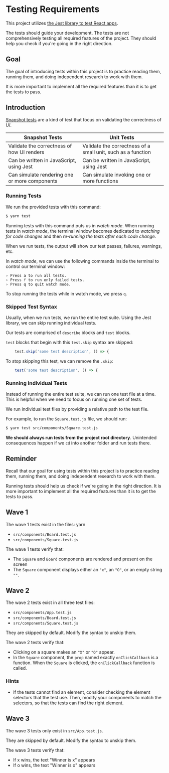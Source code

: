 # Testing Requirements

This project utilizes [the Jest library to test React apps](https://jestjs.io/docs/tutorial-react).

The tests should guide your development. The tests are not comprehensively testing all required features of the project. They should help you check if you're going in the right direction.

## Goal

The goal of introducing tests within this project is to practice reading them, running them, and doing independent research to work with them.

It is more important to implement all the required features than it is to get the tests to pass.

## Introduction

[Snapshot tests](https://jestjs.io/docs/snapshot-testing) are a kind of test that focus on validating the correctness of _UI_.

Snapshot Tests | Unit Tests
--- | ---
Validate the correctness of how UI renders | Validate the correctness of a small unit, such as a function
Can be written in JavaScript, using Jest | Can be written in JavaScript, using Jest
Can simulate rendering one or more components | Can simulate invoking one or more functions

### Running Tests

We run the provided tests with this command:

```bash
$ yarn test
```

Running tests with this command puts us in _watch mode_. When running tests in _watch mode_, the terminal window becomes dedicated to _watching for code changes_ and then _re-running the tests after each code change_.

When we run tests, the output will show our test passes, failures, warnings, etc.

In _watch mode_, we can use the following commands inside the terminal to control our terminal window:

```
› Press a to run all tests.
› Press f to run only failed tests.
› Press q to quit watch mode.
```

To stop running the tests while in watch mode, we press `q`.

### Skipped Test Syntax

Usually, when we run tests, we run the entire test suite. Using the Jest library, we can skip running individual tests.

Our tests are comprised of `describe` blocks and `test` blocks.

`test` blocks that begin with this `test.skip` syntax are skipped:

```js
    test.skip('some test description', () => {
```

To stop skipping this test, we can remove the `.skip`:

```js
    test('some test description', () => {
```

### Running Individual Tests

Instead of running the entire test suite, we can run one test file at a time. This is helpful when we need to focus on running one set of tests.

We run individual test files by providing a relative path to the test file.

For example, to run the `Square.test.js` file, we should run:

```bash
$ yarn test src/components/Square.test.js
```

**We should always run tests from the project root directory**. Unintended consequences happen if we `cd` into another folder and run tests there.

## Reminder

Recall that our goal for using tests within this project is to practice reading them, running them, and doing independent research to work with them.

Running tests should help us check if we're going in the right direction. It is more important to implement all the required features than it is to get the tests to pass.

## Wave 1

The wave 1 tests exist in the files:
yarn
- `src/components/Board.test.js`
- `src/components/Square.test.js`

The wave 1 tests verify that:

- The `Square` and `Board` components are rendered and present on the screen
- The `Square` component displays either an `"x"`, an `"O"`, or an empty string `""`.

## Wave 2

The wave 2 tests exist in all three test files:

- `src/components/App.test.js`
- `src/components/Board.test.js`
- `src/components/Square.test.js`

They are skipped by default. Modify the syntax to unskip them.

The wave 2 tests verify that:

- Clicking on a square makes an `"X"` or `"O"` appear.
- In the `Square` component, the `prop` named exactly `onClickCallback` is a function. When the `Square` is clicked, the `onClickCallback` function is called.

### Hints

- If the tests cannot find an element, consider checking the element selectors that the test use. Then, modify your components to match the selectors, so that the tests can find the right element.

## Wave 3

The wave 3 tests only exist in `src/App.test.js`.

They are skipped by default. Modify the syntax to unskip them.

The wave 3 tests verify that:

- If x wins, the text "Winner is x" appears
- If o wins, the text "Winner is o" appears

